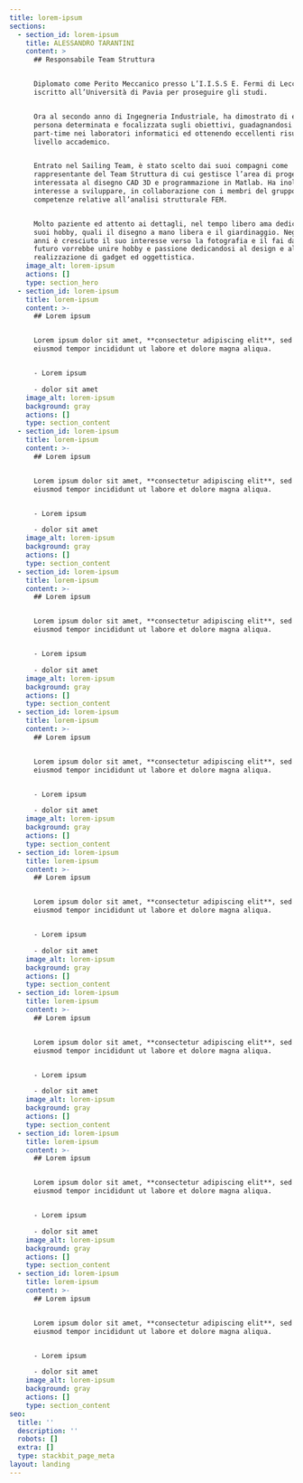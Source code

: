 ```yaml
---
title: lorem-ipsum
sections:
  - section_id: lorem-ipsum
    title: ALESSANDRO TARANTINI
    content: >
      ## Responsabile Team Struttura


      Diplomato come Perito Meccanico presso L’I.I.S.S E. Fermi di Lecce, si è
      iscritto all’Università di Pavia per proseguire gli studi.


      Ora al secondo anno di Ingegneria Industriale, ha dimostrato di essere una
      persona determinata e focalizzata sugli obiettivi, guadagnandosi un
      part-time nei laboratori informatici ed ottenendo eccellenti risultati a
      livello accademico.


      Entrato nel Sailing Team, è stato scelto dai suoi compagni come
      rappresentante del Team Struttura di cui gestisce l’area di progetto
      interessata al disegno CAD 3D e programmazione in Matlab. Ha inoltre
      interesse a sviluppare, in collaborazione con i membri del gruppo, le
      competenze relative all’analisi strutturale FEM.


      Molto paziente ed attento ai dettagli, nel tempo libero ama dedicarsi ai
      suoi hobby, quali il disegno a mano libera e il giardinaggio. Negli ultimi
      anni è cresciuto il suo interesse verso la fotografia e il fai da te e in
      futuro vorrebbe unire hobby e passione dedicandosi al design e alla
      realizzazione di gadget ed oggettistica.
    image_alt: lorem-ipsum
    actions: []
    type: section_hero
  - section_id: lorem-ipsum
    title: lorem-ipsum
    content: >-
      ## Lorem ipsum


      Lorem ipsum dolor sit amet, **consectetur adipiscing elit**, sed do
      eiusmod tempor incididunt ut labore et dolore magna aliqua.


      - Lorem ipsum

      - dolor sit amet
    image_alt: lorem-ipsum
    background: gray
    actions: []
    type: section_content
  - section_id: lorem-ipsum
    title: lorem-ipsum
    content: >-
      ## Lorem ipsum


      Lorem ipsum dolor sit amet, **consectetur adipiscing elit**, sed do
      eiusmod tempor incididunt ut labore et dolore magna aliqua.


      - Lorem ipsum

      - dolor sit amet
    image_alt: lorem-ipsum
    background: gray
    actions: []
    type: section_content
  - section_id: lorem-ipsum
    title: lorem-ipsum
    content: >-
      ## Lorem ipsum


      Lorem ipsum dolor sit amet, **consectetur adipiscing elit**, sed do
      eiusmod tempor incididunt ut labore et dolore magna aliqua.


      - Lorem ipsum

      - dolor sit amet
    image_alt: lorem-ipsum
    background: gray
    actions: []
    type: section_content
  - section_id: lorem-ipsum
    title: lorem-ipsum
    content: >-
      ## Lorem ipsum


      Lorem ipsum dolor sit amet, **consectetur adipiscing elit**, sed do
      eiusmod tempor incididunt ut labore et dolore magna aliqua.


      - Lorem ipsum

      - dolor sit amet
    image_alt: lorem-ipsum
    background: gray
    actions: []
    type: section_content
  - section_id: lorem-ipsum
    title: lorem-ipsum
    content: >-
      ## Lorem ipsum


      Lorem ipsum dolor sit amet, **consectetur adipiscing elit**, sed do
      eiusmod tempor incididunt ut labore et dolore magna aliqua.


      - Lorem ipsum

      - dolor sit amet
    image_alt: lorem-ipsum
    background: gray
    actions: []
    type: section_content
  - section_id: lorem-ipsum
    title: lorem-ipsum
    content: >-
      ## Lorem ipsum


      Lorem ipsum dolor sit amet, **consectetur adipiscing elit**, sed do
      eiusmod tempor incididunt ut labore et dolore magna aliqua.


      - Lorem ipsum

      - dolor sit amet
    image_alt: lorem-ipsum
    background: gray
    actions: []
    type: section_content
  - section_id: lorem-ipsum
    title: lorem-ipsum
    content: >-
      ## Lorem ipsum


      Lorem ipsum dolor sit amet, **consectetur adipiscing elit**, sed do
      eiusmod tempor incididunt ut labore et dolore magna aliqua.


      - Lorem ipsum

      - dolor sit amet
    image_alt: lorem-ipsum
    background: gray
    actions: []
    type: section_content
  - section_id: lorem-ipsum
    title: lorem-ipsum
    content: >-
      ## Lorem ipsum


      Lorem ipsum dolor sit amet, **consectetur adipiscing elit**, sed do
      eiusmod tempor incididunt ut labore et dolore magna aliqua.


      - Lorem ipsum

      - dolor sit amet
    image_alt: lorem-ipsum
    background: gray
    actions: []
    type: section_content
seo:
  title: ''
  description: ''
  robots: []
  extra: []
  type: stackbit_page_meta
layout: landing
---
```

